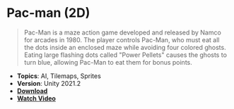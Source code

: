 # Pac-man (2D)

> Pac-Man is a maze action game developed and released by Namco for arcades in 1980. The player controls Pac-Man, who must eat all the dots inside an enclosed maze while avoiding four colored ghosts. Eating large flashing dots called "Power Pellets" causes the ghosts to turn blue, allowing Pac-Man to eat them for bonus points.

- **Topics**: AI, Tilemaps, Sprites
- **Version**: Unity 2021.2
- [**Download**](https://github.com/zigurous/unity-pacman-tutorial/archive/refs/heads/main.zip)
- [**Watch Video**](https://youtu.be/TKt_VlMn_aA)
